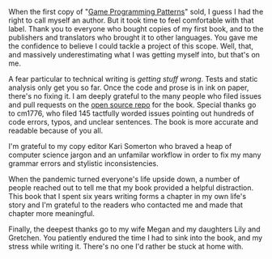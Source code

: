 When the first copy of "[Game Programming Patterns][gpp]" sold, I guess I had
the right to call myself an author. But it took time to feel comfortable with
that label. Thank you to everyone who bought copies of my first book, and to the
publishers and translators who brought it to other languages. You gave me the
confidence to believe I could tackle a project of this scope. Well, that, and
massively underestimating what I was getting myself into, but that's on me.

[gpp]: https://gameprogrammingpatterns.com/

A fear particular to technical writing is *getting stuff wrong*. Tests and
static analysis only get you so far. Once the code and prose is in ink on paper,
there's no fixing it. I am deeply grateful to the many people who filed issues
and pull requests on the [open source repo][repo] for the book. Special thanks
go to cm1776, who filed 145 tactfully worded issues pointing out hundreds of
code errors, typos, and unclear sentences. The book is more accurate and
readable because of you all.

[repo]: https://github.com/munificent/craftinginterpreters

I'm grateful to my copy editor Kari Somerton who braved a heap of computer
science jargon and an unfamilar workflow in order to fix my many grammar errors
and stylistic inconsistencies.

When the pandemic turned everyone's life upside down, a number of people reached
out to tell me that my book provided a helpful distraction. This book that I
spent six years writing forms a chapter in my own life's story and I'm grateful
to the readers who contacted me and made that chapter more meaningful.

Finally, the deepest thanks go to my wife Megan and my daughters Lily and
Gretchen. You patiently endured the time I had to sink into the book, and my
stress while writing it. There's no one I'd rather be stuck at home with.


